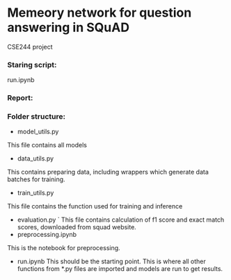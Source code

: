 # Memeory network for question answering in SQuAD 
CSE244 project

### Staring script:
run.ipynb

### Report:

### Folder structure:
- model_utils.py

This file contains all models
- data_utils.py

This contains preparing data, including wrappers which generate data batches for training. 
- train_utils.py

This file contains the function used for training and inference
- evaluation.py
`
This file contains calculation of f1 score and exact match scores, downloaded from squad website. 
- preprocessing.ipynb

This is the notebook for preprocessing.

- run.ipynb
This should be the starting point. This is where all other functions from \*.py files are imported and models are run to get results.


